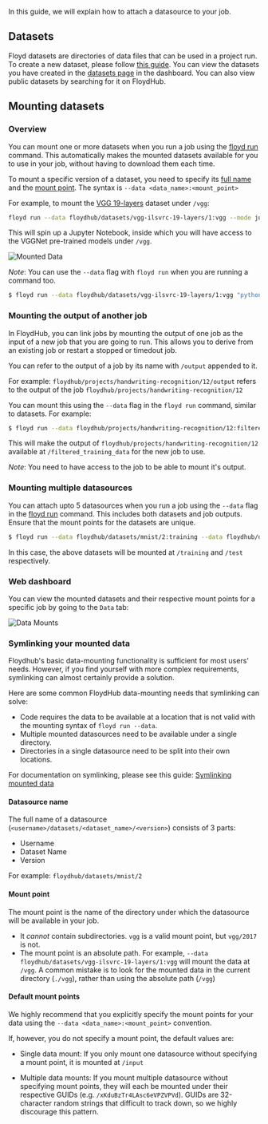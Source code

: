 In this guide, we will explain how to attach a datasource to your job.

## Datasets

Floyd datasets are directories of data files that can be used in a project run. To create a new dataset, please follow 
[this guide](../basics/create_new/#create-a-new-dataset). You can view the datasets you 
have created in the [datasets page](https://www.floydhub.com/datasets) in the dashboard. You can also view 
public datasets by searching for it on FloydHub.

## Mounting datasets

### Overview

You can mount one or more datasets when you run a job using the [floyd run](../../commands/run) command. 
This automatically makes the mounted datasets available for you to use in your job, without having to download them each time.

To mount a specific version of a dataset, you need to specify its [full name](#datasource-name) and the [mount point](#mount-point). 
The syntax is `--data <data_name>:<mount_point>`

For example, to mount the [VGG 19-layers](https://www.floydhub.com/floydhub/datasets/vgg-ilsvrc-19-layers/1) dataset under `/vgg`:
```bash
floyd run --data floydhub/datasets/vgg-ilsvrc-19-layers/1:vgg --mode jupyter
```

This will spin up a Jupyter Notebook, inside which you will have access to the VGGNet pre-trained models under `/vgg`.

![Mounted Data](../../img/mounted_data.jpg)

*Note*: You can use the `--data` flag with `floyd run` when you are running a command too.

```bash
$ floyd run --data floydhub/datasets/vgg-ilsvrc-19-layers/1:vgg "python train.py"
```


### Mounting the output of another job

In FloydHub, you can link jobs by mounting the output of one job as the input of a new job that you are going to run. This allows you to derive from an existing job or restart a stopped or timedout job.

You can refer to the output of a job by its name with `/output` appended to it.

For example: `floydhub/projects/handwriting-recognition/12/output` refers to the output of the job `floydhub/projects/handwriting-recognition/12`

You can mount this using the `--data` flag in the `floyd run` command, similar to datasets. For example:

```bash
$ floyd run --data floydhub/projects/handwriting-recognition/12:filtered_training_data "python train.py"
```

This will make the output of `floydhub/projects/handwriting-recognition/12` available at `/filtered_training_data` for the new job to use.

*Note*: You need to have access to the job to be able to mount it's output.


### Mounting multiple datasources

You can attach upto 5 datasources when you run a job using the `--data` flag in the [floyd run](../../commands/run) command. This includes both datasets and job outputs. Ensure that the mount points for the datasets are unique.

```bash
$ floyd run --data floydhub/datasets/mnist/2:training --data floydhub/datasets/digits/1:test "python script.py"
```
In this case, the above datasets will be mounted at `/training` and `/test` respectively.


### Web dashboard

You can view the mounted datasets and their respective mount points for a specific job by going to the `Data` tab:

![Data Mounts](../../img/job_data_view.jpg)

### Symlinking your mounted data

Floydhub's basic data-mounting functionality is sufficient for most users'
needs. However, if you find yourself with more complex requirements, symlinking
can almost certainly provide a solution.

Here are some common FloydHub data-mounting needs that symlinking can solve:

  - Code requires the data to be available at a location that is not valid with
    the mounting syntax of `floyd run --data`.
  - Multiple mounted datasources need to be available under a single directory.
  - Directories in a single datasource need to be split into their own
    locations.

For documentation on symlinking, please see this guide: [Symlinking mounted
data](./symlink_mounted_data)

#### Datasource name

The full name of a datasource (`<username>/datasets/<dataset_name>/<version>`) consists of 3 parts: 

- Username
- Dataset Name
- Version

For example: `floydhub/datasets/mnist/2`

#### Mount point

The mount point is the name of the directory under which the datasource will be available in your job. 

- It *cannot* contain subdirectories. `vgg` is a valid mount point, but `vgg/2017` is not.
- The mount point is an absolute path. For example, `--data floydhub/datasets/vgg-ilsvrc-19-layers/1:vgg` will mount the data at `/vgg`. A common mistake is to look for the mounted data in the current directory (`./vgg`), rather than using the absolute path (`/vgg`)

#### Default mount points

We highly recommend that you explicitly specify the mount points for your data using the `--data <data_name>:<mount_point>` convention.

If, however, you do not specify a mount point, the default values are:

- Single data mount: If you only mount one datasource without specifying a mount point, it is mounted at `/input`

- Multiple data mounts: If you mount multiple datasource without specifying mount points, they will each be mounted under their respective GUIDs (e.g. `/xKduBzTr4LAsc6eVPZVPVd`). GUIDs are 32-character random strings that difficult to track down, so we highly discourage this pattern.

